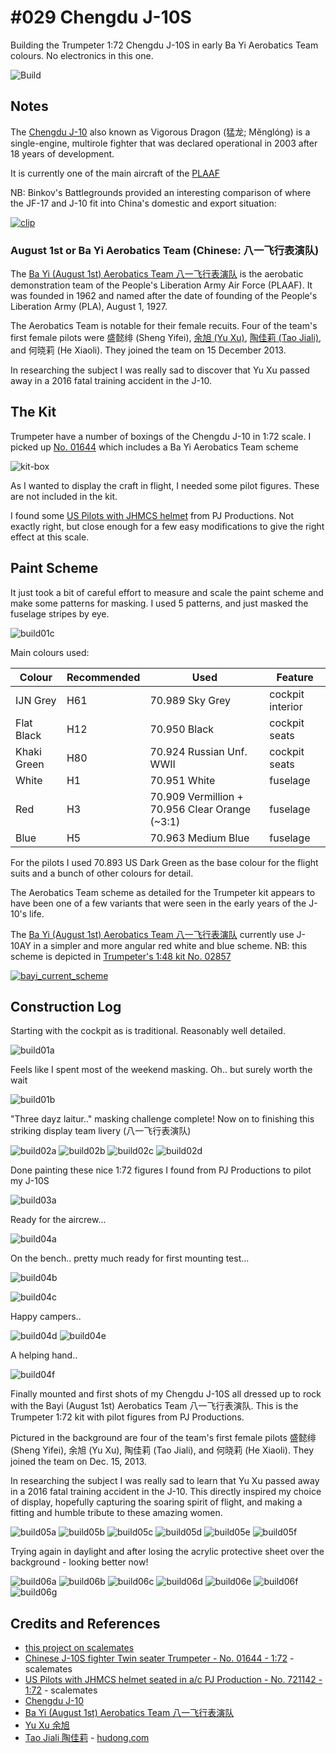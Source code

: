 # #029 Chengdu J-10S

Building the Trumpeter 1:72 Chengdu J-10S in early Ba Yi Aerobatics Team colours. No electronics in this one.

![Build](./assets/J10S_build.jpg?raw=true)

## Notes

The [Chengdu J-10](https://en.wikipedia.org/wiki/Chengdu_J-10) also known as Vigorous Dragon (猛龙; Měnglóng)
is a single-engine, multirole fighter that was declared operational in 2003 after 18 years of development.

It is currently one of the main aircraft of the [PLAAF](https://en.wikipedia.org/wiki/People%27s_Liberation_Army_Air_Force#Current_inventory)

NB: Binkov's Battlegrounds provided an interesting comparison of where the JF-17 and J-10 fit into China's domestic and export situation:

[![clip](https://img.youtube.com/vi/4TFrYgg7_aU/0.jpg)](https://www.youtube.com/watch?v=4TFrYgg7_aU)

### August 1st or Ba Yi Aerobatics Team (Chinese: 八一飞行表演队)

The [Ba Yi (August 1st) Aerobatics Team 八一飞行表演队](https://en.wikipedia.org/wiki/August_1st_(aerobatic_team))
is the aerobatic demonstration team of the People's Liberation Army Air Force (PLAAF).
It was founded in 1962 and named after the date of founding of the People's Liberation Army (PLA), August 1, 1927.

The Aerobatics Team is notable for their female recuits.
Four of the team's first female pilots were
盛懿绯 (Sheng Yifei),
[余旭 (Yu Xu)](https://en.wikipedia.org/wiki/Yu_Xu),
[陶佳莉 (Tao Jiali)](https://en.wikipedia.org/wiki/Tao_Jiali),
and 何晓莉 (He Xiaoli).
They joined the team on 15 December 2013.

In researching the subject I was really sad to discover that Yu Xu passed away in a 2016 fatal training accident in the J-10.

## The Kit

Trumpeter have a number of boxings of the Chengdu J-10 in 1:72 scale.
I picked up
[No. 01644](https://www.scalemates.com/kits/trumpeter-01644-j-10s-fighter--107127)
which includes a Ba Yi Aerobatics Team scheme

![kit-box](./assets/kit-box.jpg?raw=true)

As I wanted to display the craft in flight, I needed some pilot figures. These are not included in the kit.

I found some
[US Pilots with JHMCS helmet](https://www.scalemates.com/kits/pj-production-721142-us-pilots-with-jhmcs-helmet-seated-in-a-c--1313013)
from PJ Productions. Not exactly right, but close enough for a few easy modifications to give the right effect at this scale.

## Paint Scheme

It just took a bit of careful effort to measure and scale the paint scheme and make some patterns for masking.
I used 5 patterns, and just masked the fuselage stripes by eye.

![build01c](./assets/build01c.jpg?raw=true)

Main colours used:

| Colour       | Recommended | Used                         | Feature |
|--------------|-------------|------------------------------|---------|
| IJN Grey     | H61         | 70.989 Sky Grey                               | cockpit interior |
| Flat Black   | H12         | 70.950 Black                                  | cockpit seats |
| Khaki Green  | H80         | 70.924 Russian Unf. WWII                      | cockpit seats |
| White        | H1          | 70.951 White                                  | fuselage |
| Red          | H3          | 70.909 Vermillion + 70.956 Clear Orange (~3:1) | fuselage |
| Blue         | H5          | 70.963 Medium Blue                            | fuselage |


For the pilots I used 70.893 US Dark Green as the base colour for the flight suits and a bunch of other colours for detail.

The Aerobatics Team scheme as detailed for the Trumpeter kit appears to have been one of a few variants that
were seen in the early years of the J-10's life.

The
[Ba Yi (August 1st) Aerobatics Team 八一飞行表演队](https://en.wikipedia.org/wiki/August_1st_(aerobatic_team))
currently use J-10AY in a simpler and more angular red white and blue scheme.
NB: this scheme is depicted in
[Trumpeter's 1:48 kit No. 02857](https://www.scalemates.com/kits/trumpeter-02857-j-10ay-vigorous-dragon--142720)

[![bayi_current_scheme](./assets/bayi_current_scheme.jpg?raw=true)](https://en.wikipedia.org/wiki/File:China_airforce_J-10.jpg)

## Construction Log

Starting with the cockpit as is traditional. Reasonably well detailed.

![build01a](./assets/build01a.jpg?raw=true)

Feels like I spent most of the weekend masking. Oh.. but surely worth the wait

![build01b](./assets/build01b.jpg?raw=true)

"Three dayz laitur.." masking challenge complete! Now on to finishing this striking display team livery (八一飞行表演队)

![build02a](./assets/build02a.jpg?raw=true)
![build02b](./assets/build02b.jpg?raw=true)
![build02c](./assets/build02c.jpg?raw=true)
![build02d](./assets/build02d.jpg?raw=true)

Done painting these nice 1:72 figures I found from PJ Productions to pilot my J-10S

![build03a](./assets/build03a.jpg?raw=true)

Ready for the aircrew...

![build04a](./assets/build04a.jpg?raw=true)

On the bench.. pretty much ready for first mounting test...

![build04b](./assets/build04b.jpg?raw=true)

![build04c](./assets/build04c.jpg?raw=true)

Happy campers..

![build04d](./assets/build04d.jpg?raw=true)
![build04e](./assets/build04e.jpg?raw=true)

A helping hand..

![build04f](./assets/build04f.jpg?raw=true)

Finally mounted and first shots of my Chengdu J-10S all dressed up to rock with the Bayi (August 1st) Aerobatics Team 八一飞行表演队. This is the Trumpeter 1:72 kit with pilot figures from PJ Productions.

Pictured in the background are four of the team's first female pilots 盛懿绯 (Sheng Yifei), 余旭 (Yu Xu), 陶佳莉 (Tao Jiali), and 何晓莉 (He Xiaoli).
They joined the team on Dec. 15, 2013.

In researching the subject I was really sad to learn that Yu Xu passed away in a 2016 fatal training accident in the J-10.
This directly inspired my choice of display, hopefully capturing the soaring spirit of flight, and making a fitting and humble tribute to these amazing women.

![build05a](./assets/build05a.jpg?raw=true)
![build05b](./assets/build05b.jpg?raw=true)
![build05c](./assets/build05c.jpg?raw=true)
![build05d](./assets/build05d.jpg?raw=true)
![build05e](./assets/build05e.jpg?raw=true)
![build05f](./assets/build05f.jpg?raw=true)

Trying again in daylight and after losing the acrylic protective sheet over the background - looking better now!

![build06a](./assets/build06a.jpg?raw=true)
![build06b](./assets/build06b.jpg?raw=true)
![build06c](./assets/build06c.jpg?raw=true)
![build06d](./assets/build06d.jpg?raw=true)
![build06e](./assets/build06e.jpg?raw=true)
![build06f](./assets/build06f.jpg?raw=true)
![build06g](./assets/build06g.jpg?raw=true)

## Credits and References

* [this project on scalemates](https://www.scalemates.com/profiles/mate.php?id=74137&p=projects&project=115278)
* [Chinese J-10S fighter Twin seater Trumpeter - No. 01644 - 1:72](https://www.scalemates.com/kits/trumpeter-01644-j-10s-fighter--107127) - scalemates
* [US Pilots with JHMCS helmet seated in a/c PJ Production - No. 721142 - 1:72](https://www.scalemates.com/kits/pj-production-721142-us-pilots-with-jhmcs-helmet-seated-in-a-c--1313013) - scalemates
* [Chengdu J-10](https://en.wikipedia.org/wiki/Chengdu_J-10)
* [Ba Yi (August 1st) Aerobatics Team 八一飞行表演队](https://en.wikipedia.org/wiki/August_1st_(aerobatic_team))
* [Yu Xu 余旭](https://en.wikipedia.org/wiki/Yu_Xu)
* [Tao Jiali 陶佳莉](https://en.wikipedia.org/wiki/Tao_Jiali) - [hudong.com](https://www.hudong.com/wiki/%E9%99%B6%E4%BD%B3%E8%8E%89?view_id=23kv09bcpdq800)
